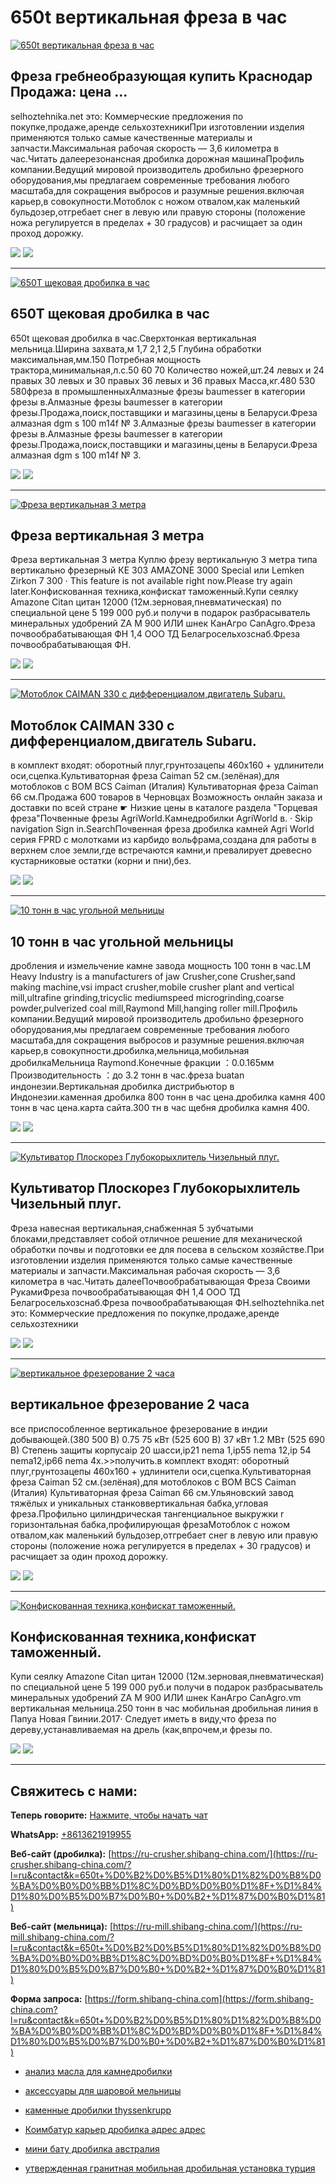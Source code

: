 # 650t вертикальная фреза в час

<a href="https://swt.shibang-china.com/?l=ru&img&k=650t+%D0%B2%D0%B5%D1%80%D1%82%D0%B8%D0%BA%D0%B0%D0%BB%D1%8C%D0%BD%D0%B0%D1%8F+%D1%84%D1%80%D0%B5%D0%B7%D0%B0+%D0%B2+%D1%87%D0%B0%D1%81" target="_blank">![650t вертикальная фреза в час](http://static.shibang-china.com/all-800x300/837.jpg)</a>

## Фреза гребнеобразующая купить Краснодар Продажа: цена …
selhoztehnika.net это: Коммерческие предложения по покупке,продаже,аренде сельхозтехникиПри изготовлении изделия применяются только самые качественные материалы и запчасти.Максимальная рабочая скорость — 3,6 километра в час.Читать далеерезонансная дробилка дорожная машинаПрофиль компании.Ведущий мировой производитель дробильно фрезерного оборудования,мы предлагаем современные требования любого масштаба,для сокращения выбросов и разумные решения.включая карьер,в совокупности.Мотоблок с ножом отвалом,как маленький бульдозер,отгребает снег в левую или правую стороны (положение ножа регулируется в пределах + 30 градусов) и расчищает за один проход дорожку.


<a href="https://whatsapp.shibangsoft.com/WhatsApp.php" target="_blank" title="WhatsApp">![](http://static.shibang-china.com/icon/whatsapp.png)</a> <a href="https://swt.shibang-china.com/?l=ru&icon&k=650t+%D0%B2%D0%B5%D1%80%D1%82%D0%B8%D0%BA%D0%B0%D0%BB%D1%8C%D0%BD%D0%B0%D1%8F+%D1%84%D1%80%D0%B5%D0%B7%D0%B0+%D0%B2+%D1%87%D0%B0%D1%81" target="_blank">![](http://static.shibang-china.com/icon/chat-ru.png)</a>

---

<a href="https://swt.shibang-china.com/?l=ru&img&k=650t+%D0%B2%D0%B5%D1%80%D1%82%D0%B8%D0%BA%D0%B0%D0%BB%D1%8C%D0%BD%D0%B0%D1%8F+%D1%84%D1%80%D0%B5%D0%B7%D0%B0+%D0%B2+%D1%87%D0%B0%D1%81" target="_blank">![650T щековая дробилка в час](http://static.shibang-china.com/all-800x300/1523.jpg)</a>

## 650T щековая дробилка в час
650t щековая дробилка в час.Сверхтонкая вертикальная мельница.Ширина захвата,м 1,7 2,1 2,5 Глубина обработки максимальная,мм.150 Потребная мощность трактора,минимальная,л.с.50 60 70 Количество ножей,шт.24 левых и 24 правых 30 левых и 30 правых 36 левых и 36 правых Масса,кг.480 530 580фреза в промышленныхАлмазные фрезы baumesser в категории фрезы в.Алмазные фрезы baumesser в категории фрезы.Продажа,поиск,поставщики и магазины,цены в Беларуси.Фреза алмазная dgm s 100 m14f № 3.Алмазные фрезы baumesser в категории фрезы в.Алмазные фрезы baumesser в категории фрезы.Продажа,поиск,поставщики и магазины,цены в Беларуси.Фреза алмазная dgm s 100 m14f № 3.


<a href="https://whatsapp.shibangsoft.com/WhatsApp.php" target="_blank" title="WhatsApp">![](http://static.shibang-china.com/icon/whatsapp.png)</a> <a href="https://swt.shibang-china.com/?l=ru&icon&k=650t+%D0%B2%D0%B5%D1%80%D1%82%D0%B8%D0%BA%D0%B0%D0%BB%D1%8C%D0%BD%D0%B0%D1%8F+%D1%84%D1%80%D0%B5%D0%B7%D0%B0+%D0%B2+%D1%87%D0%B0%D1%81" target="_blank">![](http://static.shibang-china.com/icon/chat-ru.png)</a>

---

<a href="https://swt.shibang-china.com/?l=ru&img&k=650t+%D0%B2%D0%B5%D1%80%D1%82%D0%B8%D0%BA%D0%B0%D0%BB%D1%8C%D0%BD%D0%B0%D1%8F+%D1%84%D1%80%D0%B5%D0%B7%D0%B0+%D0%B2+%D1%87%D0%B0%D1%81" target="_blank">![Фреза вертикальная 3 метра](http://static.shibang-china.com/all-800x300/791.jpg)</a>

## Фреза вертикальная 3 метра
Фреза вертикальная 3 метра Куплю фрезу вертикальную 3 метра типа вертикально фрезерный КЕ 303 AMAZONE 3000 Special или Lemken Zirkon 7 300&nbsp;&#0183;&#32;This feature is not available right now.Please try again later.Конфискованная техника,конфискат таможенный.Купи сеялку Amazone Citan цитан 12000 (12м.зерновая,пневматическая) по специальной цене 5 199 000 руб.и получи в подарок разбрасыватель минеральных удобрений ZA M 900 ИЛИ шнек КанАгро CanAgro.Фреза почвообрабатывающая ФН 1,4 ООО ТД Белагросельхозснаб.Фреза почвообрабатывающая ФН.


<a href="https://whatsapp.shibangsoft.com/WhatsApp.php" target="_blank" title="WhatsApp">![](http://static.shibang-china.com/icon/whatsapp.png)</a> <a href="https://swt.shibang-china.com/?l=ru&icon&k=650t+%D0%B2%D0%B5%D1%80%D1%82%D0%B8%D0%BA%D0%B0%D0%BB%D1%8C%D0%BD%D0%B0%D1%8F+%D1%84%D1%80%D0%B5%D0%B7%D0%B0+%D0%B2+%D1%87%D0%B0%D1%81" target="_blank">![](http://static.shibang-china.com/icon/chat-ru.png)</a>

---

<a href="https://swt.shibang-china.com/?l=ru&img&k=650t+%D0%B2%D0%B5%D1%80%D1%82%D0%B8%D0%BA%D0%B0%D0%BB%D1%8C%D0%BD%D0%B0%D1%8F+%D1%84%D1%80%D0%B5%D0%B7%D0%B0+%D0%B2+%D1%87%D0%B0%D1%81" target="_blank">![Мотоблок CAIMAN 330 с дифференциалом,двигатель Subaru.](http://static.shibang-china.com/all-800x300/539.jpg)</a>

## Мотоблок CAIMAN 330 с дифференциалом,двигатель Subaru.
в комплект входят: оборотный плуг,грунтозацепы 460х160 + удлинители оси,сцепка.Культиваторная фреза Caiman 52 см.(зелёная),для мотоблоков с ВОМ BCS Caiman (Италия) Культиваторная фреза Caiman 66 см.Продажа 600 товаров в Черновцах Возможность онлайн заказа и доставки по всей стране ☛ Низкие цены в каталоге раздела &quot;Торцевая фреза&quot;Почвенные фрезы AgriWorld.Камнедробилки AgriWorld в.&nbsp;&#0183;&#32;Skip navigation Sign in.SearchПочвенная фреза дробилка камней Agri World серия FPRD с молотками из карбидо вольфрама,создана для работы в верхнем слое земли,где встречаются камни,и превалирует древесно кустарниковые остатки (корни и пни),без.


<a href="https://whatsapp.shibangsoft.com/WhatsApp.php" target="_blank" title="WhatsApp">![](http://static.shibang-china.com/icon/whatsapp.png)</a> <a href="https://swt.shibang-china.com/?l=ru&icon&k=650t+%D0%B2%D0%B5%D1%80%D1%82%D0%B8%D0%BA%D0%B0%D0%BB%D1%8C%D0%BD%D0%B0%D1%8F+%D1%84%D1%80%D0%B5%D0%B7%D0%B0+%D0%B2+%D1%87%D0%B0%D1%81" target="_blank">![](http://static.shibang-china.com/icon/chat-ru.png)</a>

---

<a href="https://swt.shibang-china.com/?l=ru&img&k=650t+%D0%B2%D0%B5%D1%80%D1%82%D0%B8%D0%BA%D0%B0%D0%BB%D1%8C%D0%BD%D0%B0%D1%8F+%D1%84%D1%80%D0%B5%D0%B7%D0%B0+%D0%B2+%D1%87%D0%B0%D1%81" target="_blank">![10 тонн в час угольной мельницы](http://static.shibang-china.com/all-800x300/1161.jpg)</a>

## 10 тонн в час угольной мельницы
дробления и измельчение камне завода мощность 100 тонн в час.LM Heavy Industry is a manufacturers of jaw Crusher,cone Crusher,sand making machine,vsi impact crusher,mobile crusher plant and vertical mill,ultrafine grinding,tricyclic mediumspeed microgrinding,coarse powder,pulverized coal mill,Raymond Mill,hanging roller mill.Профиль компании.Ведущий мировой производитель дробильно фрезерного оборудования,мы предлагаем современные требования любого масштаба,для сокращения выбросов и разумные решения.включая карьер,в совокупности.дробилка,мельница,мобильная дробилкаМельница Raymond.Конечные фракции ：0.0.165мм Производительность ：до 3.2 тонн в час.фреза buatan индонезии.Вертикальная дробилка дистрибьютор в Индонезии.каменная дробилка 800 тонн в час цена.дробилка камня 400 тонн в час цена.карта сайта.300 тн в час щебня дробилка камня 400.


<a href="https://whatsapp.shibangsoft.com/WhatsApp.php" target="_blank" title="WhatsApp">![](http://static.shibang-china.com/icon/whatsapp.png)</a> <a href="https://swt.shibang-china.com/?l=ru&icon&k=650t+%D0%B2%D0%B5%D1%80%D1%82%D0%B8%D0%BA%D0%B0%D0%BB%D1%8C%D0%BD%D0%B0%D1%8F+%D1%84%D1%80%D0%B5%D0%B7%D0%B0+%D0%B2+%D1%87%D0%B0%D1%81" target="_blank">![](http://static.shibang-china.com/icon/chat-ru.png)</a>

---

<a href="https://swt.shibang-china.com/?l=ru&img&k=650t+%D0%B2%D0%B5%D1%80%D1%82%D0%B8%D0%BA%D0%B0%D0%BB%D1%8C%D0%BD%D0%B0%D1%8F+%D1%84%D1%80%D0%B5%D0%B7%D0%B0+%D0%B2+%D1%87%D0%B0%D1%81" target="_blank">![Культиватор Плоскорез Глубокорыхлитель Чизельный плуг.](http://static.shibang-china.com/all-800x300/963.jpg)</a>

## Культиватор Плоскорез Глубокорыхлитель Чизельный плуг.
Фреза навесная вертикальная,снабженная 5 зубчатыми блоками,представляет собой отличное решение для механической обработки почвы и подготовки ее для посева в сельском хозяйстве.При изготовлении изделия применяются только самые качественные материалы и запчасти.Максимальная рабочая скорость — 3,6 километра в час.Читать далееПочвообрабатывающая Фреза Своими РукамиФреза почвообрабатывающая ФН 1,4 ООО ТД Белагросельхозснаб.Фреза почвообрабатывающая ФН.selhoztehnika.net это: Коммерческие предложения по покупке,продаже,аренде сельхозтехники


<a href="https://whatsapp.shibangsoft.com/WhatsApp.php" target="_blank" title="WhatsApp">![](http://static.shibang-china.com/icon/whatsapp.png)</a> <a href="https://swt.shibang-china.com/?l=ru&icon&k=650t+%D0%B2%D0%B5%D1%80%D1%82%D0%B8%D0%BA%D0%B0%D0%BB%D1%8C%D0%BD%D0%B0%D1%8F+%D1%84%D1%80%D0%B5%D0%B7%D0%B0+%D0%B2+%D1%87%D0%B0%D1%81" target="_blank">![](http://static.shibang-china.com/icon/chat-ru.png)</a>

---

<a href="https://swt.shibang-china.com/?l=ru&img&k=650t+%D0%B2%D0%B5%D1%80%D1%82%D0%B8%D0%BA%D0%B0%D0%BB%D1%8C%D0%BD%D0%B0%D1%8F+%D1%84%D1%80%D0%B5%D0%B7%D0%B0+%D0%B2+%D1%87%D0%B0%D1%81" target="_blank">![вертикальное фрезерование 2 часа](http://static.shibang-china.com/all-800x300/941.jpg)</a>

## вертикальное фрезерование 2 часа
все приспособленное вертикальное фрезерование в индии добывающей.(380 500 В) 0.75 75 кВт (525 600 В) 37 кВт 1.2 МВт (525 690 В) Степень защиты корпусаip 20 шасси,ip21 nema 1,ip55 nema 12,ip 54 nema12,ip66 nema 4x.&gt;&gt;получить.в комплект входят: оборотный плуг,грунтозацепы 460х160 + удлинители оси,сцепка.Культиваторная фреза Caiman 52 см.(зелёная),для мотоблоков с ВОМ BCS Caiman (Италия) Культиваторная фреза Caiman 66 см.Ульяновский завод тяжёлых и уникальных станковвертикальная бабка,угловая фреза.Профильно цилиндрическая тангенциальное выкружки r горизонтальная бабка,профилирующая фрезаМотоблок с ножом отвалом,как маленький бульдозер,отгребает снег в левую или правую стороны (положение ножа регулируется в пределах + 30 градусов) и расчищает за один проход дорожку.


<a href="https://whatsapp.shibangsoft.com/WhatsApp.php" target="_blank" title="WhatsApp">![](http://static.shibang-china.com/icon/whatsapp.png)</a> <a href="https://swt.shibang-china.com/?l=ru&icon&k=650t+%D0%B2%D0%B5%D1%80%D1%82%D0%B8%D0%BA%D0%B0%D0%BB%D1%8C%D0%BD%D0%B0%D1%8F+%D1%84%D1%80%D0%B5%D0%B7%D0%B0+%D0%B2+%D1%87%D0%B0%D1%81" target="_blank">![](http://static.shibang-china.com/icon/chat-ru.png)</a>

---

<a href="https://swt.shibang-china.com/?l=ru&img&k=650t+%D0%B2%D0%B5%D1%80%D1%82%D0%B8%D0%BA%D0%B0%D0%BB%D1%8C%D0%BD%D0%B0%D1%8F+%D1%84%D1%80%D0%B5%D0%B7%D0%B0+%D0%B2+%D1%87%D0%B0%D1%81" target="_blank">![Конфискованная техника,конфискат таможенный.](http://static.shibang-china.com/all-800x300/35.jpg)</a>

## Конфискованная техника,конфискат таможенный.
Купи сеялку Amazone Citan цитан 12000 (12м.зерновая,пневматическая) по специальной цене 5 199 000 руб.и получи в подарок разбрасыватель минеральных удобрений ZA M 900 ИЛИ шнек КанАгро CanAgro.vm вертикальная мельница.250 тонн в час мобильная дробильная линия в Папуа Новая Гвинии.2017&#183; Следует иметь в виду,что фреза по дереву,устанавливаемая на дрель (как,впрочем,и фрезы по.

<a href="https://whatsapp.shibangsoft.com/WhatsApp.php" target="_blank" title="WhatsApp">![](http://static.shibang-china.com/icon/whatsapp.png)</a> <a href="https://swt.shibang-china.com/?l=ru&icon&k=650t+%D0%B2%D0%B5%D1%80%D1%82%D0%B8%D0%BA%D0%B0%D0%BB%D1%8C%D0%BD%D0%B0%D1%8F+%D1%84%D1%80%D0%B5%D0%B7%D0%B0+%D0%B2+%D1%87%D0%B0%D1%81" target="_blank">![](http://static.shibang-china.com/icon/chat-ru.png)</a>

---
## Свяжитесь с нами:

**Теперь говорите:** [Нажмите, чтобы начать чат](https://swt.shibang-china.com?l=ru&contact&k=650t+%D0%B2%D0%B5%D1%80%D1%82%D0%B8%D0%BA%D0%B0%D0%BB%D1%8C%D0%BD%D0%B0%D1%8F+%D1%84%D1%80%D0%B5%D0%B7%D0%B0+%D0%B2+%D1%87%D0%B0%D1%81)

**WhatsApp:**  [+8613621919955](https://whatsapp.shibangsoft.com/WhatsApp.php)

**Веб-сайт (дробилка):** [https://ru-crusher.shibang-china.com/](https://ru-crusher.shibang-china.com/?l=ru&contact&k=650t+%D0%B2%D0%B5%D1%80%D1%82%D0%B8%D0%BA%D0%B0%D0%BB%D1%8C%D0%BD%D0%B0%D1%8F+%D1%84%D1%80%D0%B5%D0%B7%D0%B0+%D0%B2+%D1%87%D0%B0%D1%81)

**Веб-сайт (мельница):** [https://ru-mill.shibang-china.com/](https://ru-mill.shibang-china.com/?l=ru&contact&k=650t+%D0%B2%D0%B5%D1%80%D1%82%D0%B8%D0%BA%D0%B0%D0%BB%D1%8C%D0%BD%D0%B0%D1%8F+%D1%84%D1%80%D0%B5%D0%B7%D0%B0+%D0%B2+%D1%87%D0%B0%D1%81)

**Форма запроса:** [https://form.shibang-china.com](https://form.shibang-china.com?l=ru&contact&k=650t+%D0%B2%D0%B5%D1%80%D1%82%D0%B8%D0%BA%D0%B0%D0%BB%D1%8C%D0%BD%D0%B0%D1%8F+%D1%84%D1%80%D0%B5%D0%B7%D0%B0+%D0%B2+%D1%87%D0%B0%D1%81)

* [анализ масла для камнедробилки](../133/%D0%B0%D0%BD%D0%B0%D0%BB%D0%B8%D0%B7%20%D0%BC%D0%B0%D1%81%D0%BB%D0%B0%20%D0%B4%D0%BB%D1%8F%20%D0%BA%D0%B0%D0%BC%D0%BD%D0%B5%D0%B4%D1%80%D0%BE%D0%B1%D0%B8%D0%BB%D0%BA%D0%B8.md)

* [аксессуары для шаровой мельницы](../133/%D0%B0%D0%BA%D1%81%D0%B5%D1%81%D1%81%D1%83%D0%B0%D1%80%D1%8B%20%D0%B4%D0%BB%D1%8F%20%D1%88%D0%B0%D1%80%D0%BE%D0%B2%D0%BE%D0%B9%20%D0%BC%D0%B5%D0%BB%D1%8C%D0%BD%D0%B8%D1%86%D1%8B.md)

* [каменные дробилки thyssenkrupp](../133/%D0%BA%D0%B0%D0%BC%D0%B5%D0%BD%D0%BD%D1%8B%D0%B5%20%D0%B4%D1%80%D0%BE%D0%B1%D0%B8%D0%BB%D0%BA%D0%B8%20thyssenkrupp.md)

* [Коимбатур карьер дробилка адрес адрес](../134/%D0%9A%D0%BE%D0%B8%D0%BC%D0%B1%D0%B0%D1%82%D1%83%D1%80%20%D0%BA%D0%B0%D1%80%D1%8C%D0%B5%D1%80%20%D0%B4%D1%80%D0%BE%D0%B1%D0%B8%D0%BB%D0%BA%D0%B0%20%D0%B0%D0%B4%D1%80%D0%B5%D1%81%20%D0%B0%D0%B4%D1%80%D0%B5%D1%81.md)

* [мини бату дробилка австралия](../135/%D0%BC%D0%B8%D0%BD%D0%B8%20%D0%B1%D0%B0%D1%82%D1%83%20%D0%B4%D1%80%D0%BE%D0%B1%D0%B8%D0%BB%D0%BA%D0%B0%20%D0%B0%D0%B2%D1%81%D1%82%D1%80%D0%B0%D0%BB%D0%B8%D1%8F.md)

* [утвержденная гранитная мобильная дробильная установка турция](../131/%D1%83%D1%82%D0%B2%D0%B5%D1%80%D0%B6%D0%B4%D0%B5%D0%BD%D0%BD%D0%B0%D1%8F%20%D0%B3%D1%80%D0%B0%D0%BD%D0%B8%D1%82%D0%BD%D0%B0%D1%8F%20%D0%BC%D0%BE%D0%B1%D0%B8%D0%BB%D1%8C%D0%BD%D0%B0%D1%8F%20%D0%B4%D1%80%D0%BE%D0%B1%D0%B8%D0%BB%D1%8C%D0%BD%D0%B0%D1%8F%20%D1%83%D1%81%D1%82%D0%B0%D0%BD%D0%BE%D0%B2%D0%BA%D0%B0%20%D1%82%D1%83%D1%80%D1%86%D0%B8%D1%8F.md)